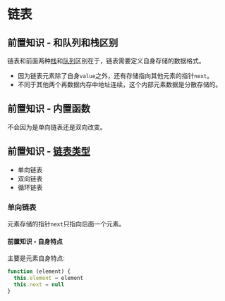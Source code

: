 # 链表

## 前置知识 - 和队列和栈区别

链表和前面两种[栈](https://github.com/JiangWeixian/JS-Books/blob/master/JS%E6%95%B0%E6%8D%AE%E7%BB%93%E6%9E%84%E4%B8%8E%E7%AE%97%E6%B3%95/%E6%A0%88/stack.md)和[队列](https://github.com/JiangWeixian/JS-Books/blob/master/JS%E6%95%B0%E6%8D%AE%E7%BB%93%E6%9E%84%E4%B8%8E%E7%AE%97%E6%B3%95/%E9%98%9F%E5%88%97/queue.md)区别在于，链表需要定义自身存储的数据格式。

* 因为链表元素除了自身`value`之外，还有存储指向其他元素的指针`next`。
* 不同于其他两个再数据内存中地址连续，这个内部元素数据是分散存储的。

## 前置知识 - 内置函数

不会因为是单向链表还是双向改变。

## 前置知识 - [链表类型](https://zh.wikipedia.org/wiki/%E9%93%BE%E8%A1%A8)

* 单向链表
* 双向链表
* 循环链表

### 单向链表

元素存储的指针`next`只指向后面一个元素。

#### 前置知识 - 自身特点

主要是元素自身特点:

```JavaScript
function (element) {
  this.element = element
  this.next = null
}
```




